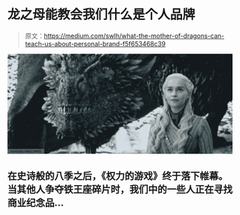 # 龙之母能教会我们什么是个人品牌

> 原文：<https://medium.com/swlh/what-the-mother-of-dragons-can-teach-us-about-personal-brand-f5f653468c39>

![](img/9e5492c0fb56a2ca51118d136930618c.png)

## 在史诗般的八季之后，《权力的游戏》终于落下帷幕。当其他人争夺铁王座碎片时，我们中的一些人正在寻找商业纪念品…